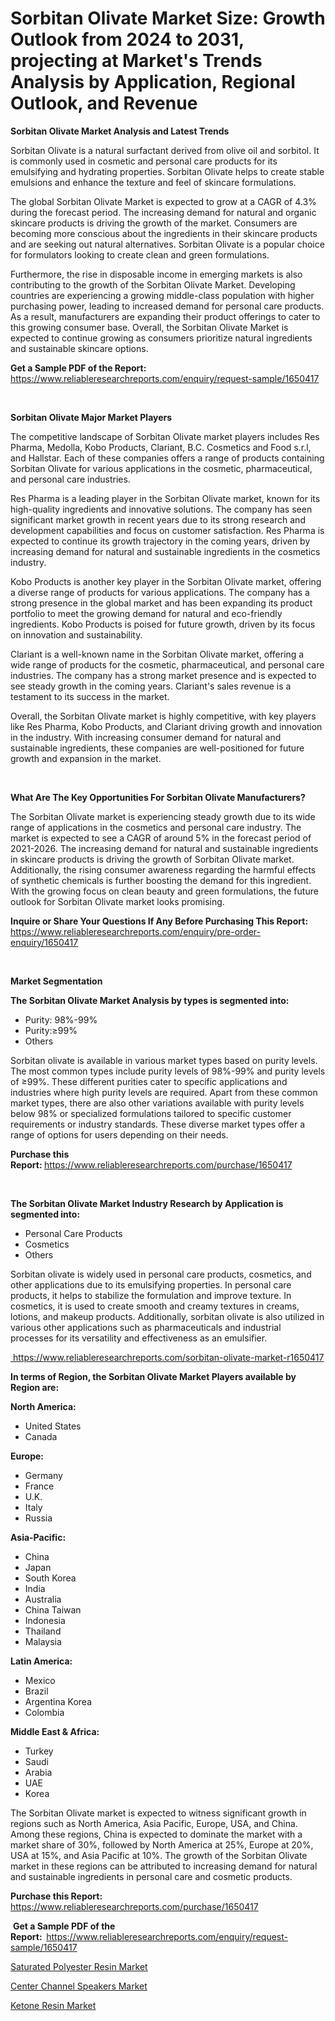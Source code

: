 <p><h1>Sorbitan Olivate Market Size: Growth Outlook from 2024 to 2031, projecting at Market's Trends Analysis by Application, Regional Outlook, and Revenue</h1></p><p><strong>Sorbitan Olivate Market Analysis and Latest Trends</strong></p>
<p><p>Sorbitan Olivate is a natural surfactant derived from olive oil and sorbitol. It is commonly used in cosmetic and personal care products for its emulsifying and hydrating properties. Sorbitan Olivate helps to create stable emulsions and enhance the texture and feel of skincare formulations.</p><p>The global Sorbitan Olivate Market is expected to grow at a CAGR of 4.3% during the forecast period. The increasing demand for natural and organic skincare products is driving the growth of the market. Consumers are becoming more conscious about the ingredients in their skincare products and are seeking out natural alternatives. Sorbitan Olivate is a popular choice for formulators looking to create clean and green formulations.</p><p>Furthermore, the rise in disposable income in emerging markets is also contributing to the growth of the Sorbitan Olivate Market. Developing countries are experiencing a growing middle-class population with higher purchasing power, leading to increased demand for personal care products. As a result, manufacturers are expanding their product offerings to cater to this growing consumer base. Overall, the Sorbitan Olivate Market is expected to continue growing as consumers prioritize natural ingredients and sustainable skincare options.</p></p>
<p><strong>Get a Sample PDF of the Report:&nbsp;</strong> <a href="https://www.reliableresearchreports.com/enquiry/request-sample/1650417">https://www.reliableresearchreports.com/enquiry/request-sample/1650417</a></p>
<p>&nbsp;</p>
<p><strong>Sorbitan Olivate Major Market Players</strong></p>
<p><p>The competitive landscape of Sorbitan Olivate market players includes Res Pharma, Medolla, Kobo Products, Clariant, B.C. Cosmetics and Food s.r.l, and Hallstar. Each of these companies offers a range of products containing Sorbitan Olivate for various applications in the cosmetic, pharmaceutical, and personal care industries.</p><p>Res Pharma is a leading player in the Sorbitan Olivate market, known for its high-quality ingredients and innovative solutions. The company has seen significant market growth in recent years due to its strong research and development capabilities and focus on customer satisfaction. Res Pharma is expected to continue its growth trajectory in the coming years, driven by increasing demand for natural and sustainable ingredients in the cosmetics industry.</p><p>Kobo Products is another key player in the Sorbitan Olivate market, offering a diverse range of products for various applications. The company has a strong presence in the global market and has been expanding its product portfolio to meet the growing demand for natural and eco-friendly ingredients. Kobo Products is poised for future growth, driven by its focus on innovation and sustainability.</p><p>Clariant is a well-known name in the Sorbitan Olivate market, offering a wide range of products for the cosmetic, pharmaceutical, and personal care industries. The company has a strong market presence and is expected to see steady growth in the coming years. Clariant's sales revenue is a testament to its success in the market.</p><p>Overall, the Sorbitan Olivate market is highly competitive, with key players like Res Pharma, Kobo Products, and Clariant driving growth and innovation in the industry. With increasing consumer demand for natural and sustainable ingredients, these companies are well-positioned for future growth and expansion in the market.</p></p>
<p>&nbsp;</p>
<p><strong>What Are The Key Opportunities For Sorbitan Olivate Manufacturers?</strong></p>
<p><p>The Sorbitan Olivate market is experiencing steady growth due to its wide range of applications in the cosmetics and personal care industry. The market is expected to see a CAGR of around 5% in the forecast period of 2021-2026. The increasing demand for natural and sustainable ingredients in skincare products is driving the growth of Sorbitan Olivate market. Additionally, the rising consumer awareness regarding the harmful effects of synthetic chemicals is further boosting the demand for this ingredient. With the growing focus on clean beauty and green formulations, the future outlook for Sorbitan Olivate market looks promising.</p></p>
<p><strong>Inquire or Share Your Questions If Any Before Purchasing This Report:</strong> <a href="https://www.reliableresearchreports.com/enquiry/pre-order-enquiry/1650417">https://www.reliableresearchreports.com/enquiry/pre-order-enquiry/1650417</a></p>
<p>&nbsp;</p>
<p><strong>Market Segmentation</strong></p>
<p><strong>The Sorbitan Olivate Market Analysis by types is segmented into:</strong></p>
<p><ul><li>Purity: 98%-99%</li><li>Purity:≥99%</li><li>Others</li></ul></p>
<p><p>Sorbitan olivate is available in various market types based on purity levels. The most common types include purity levels of 98%-99% and purity levels of ≥99%. These different purities cater to specific applications and industries where high purity levels are required. Apart from these common market types, there are also other variations available with purity levels below 98% or specialized formulations tailored to specific customer requirements or industry standards. These diverse market types offer a range of options for users depending on their needs.</p></p>
<p><strong>Purchase this Report:&nbsp;</strong><a href="https://www.reliableresearchreports.com/purchase/1650417">https://www.reliableresearchreports.com/purchase/1650417</a></p>
<p>&nbsp;</p>
<p><strong>The Sorbitan Olivate Market Industry Research by Application is segmented into:</strong></p>
<p><ul><li>Personal Care Products</li><li>Cosmetics</li><li>Others</li></ul></p>
<p><p>Sorbitan olivate is widely used in personal care products, cosmetics, and other applications due to its emulsifying properties. In personal care products, it helps to stabilize the formulation and improve texture. In cosmetics, it is used to create smooth and creamy textures in creams, lotions, and makeup products. Additionally, sorbitan olivate is also utilized in various other applications such as pharmaceuticals and industrial processes for its versatility and effectiveness as an emulsifier.</p></p>
<p><a href="https://www.reliableresearchreports.com/sorbitan-olivate-market-r1650417">&nbsp;https://www.reliableresearchreports.com/sorbitan-olivate-market-r1650417</a></p>
<p><strong>In terms of Region, the Sorbitan Olivate Market Players available by Region are:</strong></p>
<p>
    <p> <strong> North America: </strong>
        <ul>
            <li>United States</li>
            <li>Canada</li>
        </ul>
        </p> 
    <p> <strong> Europe: </strong>
        <ul>
            <li>Germany</li>
            <li>France</li>
            <li>U.K.</li>
            <li>Italy</li>
            <li>Russia</li>
        </ul>
        </p> 
    <p> <strong> Asia-Pacific: </strong>
        <ul>
            <li>China</li>
            <li>Japan</li>
            <li>South Korea</li>
            <li>India</li>
            <li>Australia</li>
            <li>China Taiwan</li>
            <li>Indonesia</li>
            <li>Thailand</li>
            <li>Malaysia</li>
        </ul>
        </p> 
    <p> <strong> Latin America: </strong>
        <ul>
            <li>Mexico</li>
            <li>Brazil</li>
            <li>Argentina Korea</li>
            <li>Colombia</li>
        </ul>
        </p> 
    <p> <strong> Middle East & Africa: </strong>
        <ul>
            <li>Turkey</li>
            <li>Saudi</li>
            <li>Arabia</li>
            <li>UAE</li>
            <li>Korea</li>
        </ul>
    </p>
    </p>
<p><p>The Sorbitan Olivate market is expected to witness significant growth in regions such as North America, Asia Pacific, Europe, USA, and China. Among these regions, China is expected to dominate the market with a market share of 30%, followed by North America at 25%, Europe at 20%, USA at 15%, and Asia Pacific at 10%. The growth of the Sorbitan Olivate market in these regions can be attributed to increasing demand for natural and sustainable ingredients in personal care and cosmetic products.</p></p>
<p><strong>Purchase this Report: </strong><a href="https://www.reliableresearchreports.com/purchase/1650417">https://www.reliableresearchreports.com/purchase/1650417</a></p>
<p>&nbsp;<strong>Get a Sample PDF of the Report:&nbsp;&nbsp;</strong><a href="https://www.reliableresearchreports.com/enquiry/request-sample/1650417">https://www.reliableresearchreports.com/enquiry/request-sample/1650417</a></p>
<p><strong></strong></p>
<p><p><a href="https://github.com/joannagoyvaerts/Market-Research-Report-List-3/blob/main/saturated-polyester-resin-market.md">Saturated Polyester Resin Market</a></p><p><a href="https://view.publitas.com/reportprime-1/global-center-channel-speakers-market-status-2024-2031-and-forecast-by-region-product-end-use/">Center Channel Speakers Market</a></p><p><a href="https://github.com/abdelrhmankishk22/Market-Research-Report-List-4/blob/main/ketone-resin-market.md">Ketone Resin Market</a></p></p>